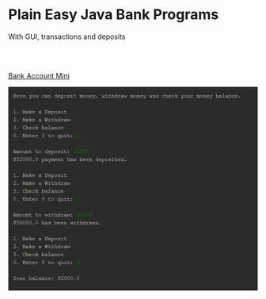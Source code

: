 # Plain Easy Java Bank Programs

With GUI, transactions and deposits 

<br>
<br>

[Bank Account Mini](https://github.com/evajavadev/PlainEasyJavaBankPrograms/blob/master/BankMini/BankAccountMini.java)

![mini bank](/images/minibank.jpg)
